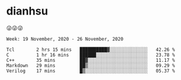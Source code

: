 
# dianhsu

:stuck_out_tongue_winking_eye::stuck_out_tongue_winking_eye::stuck_out_tongue_winking_eye:

<!--START_SECTION:waka-->
```text
Week: 19 November, 2020 - 26 November, 2020

Tcl        2 hrs 15 mins   ██████████▓░░░░░░░░░░░░░░   42.26 % 
C          1 hr 16 mins    ██████░░░░░░░░░░░░░░░░░░░   23.78 % 
C++        35 mins         ██▓░░░░░░░░░░░░░░░░░░░░░░   11.17 % 
Markdown   29 mins         ██▒░░░░░░░░░░░░░░░░░░░░░░   09.29 % 
Verilog    17 mins         █▒░░░░░░░░░░░░░░░░░░░░░░░   05.37 % 
```
<!--END_SECTION:waka-->
